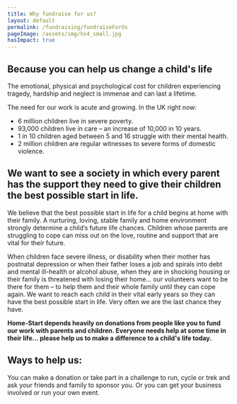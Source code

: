 ```yaml
---
title: Why fundraise for us?
layout: default
permalink: /fundraising/fundraiseForUs
pageImage: /assets/img/hs4_small.jpg
hasImpact: true
---
```


## Because you can help us change a child's life

The emotional, physical and psychological cost for children experiencing tragedy, hardship and neglect is immense and can last a lifetime.

The need for our work is acute and growing. In the UK right now:

- 6 million children live in severe poverty.
- 93,000 children live in care – an increase of 10,000 in 10 years.
- 1 in 10 children aged between 5 and 16 struggle with their mental health.
- 2 million children are regular witnesses to severe forms of domestic violence.

## We want to see a society in which every parent has the support they need to give their children the best possible start in life.

We believe that the best possible start in life for a child begins at home with their family. A nurturing, loving, stable family and home environment strongly determine a child’s future life chances. Children whose parents are struggling to cope can miss out on the love, routine and support that are vital for their future.

When children face severe illness, or disability when their mother has postnatal depression or when their father loses a job and spirals into debt and mental ill-health or alcohol abuse, when they are in shocking housing or their family is threatened with losing their home… our volunteers want to be there for them – to help them and their whole family until they can cope again. We want to reach each child in their vital early years so they can have the best possible start in life. Very often we are the last chance they have.

**Home-Start depends heavily on donations from people like you to fund our work with parents and children. Everyone needs help at some time in their life... please help us to make a difference to a child's life today.**

## Ways to help us:

You can make a donation or take part in a challenge to run, cycle or trek and ask your friends and family to sponsor you. Or you can get your business involved or run your own event.

